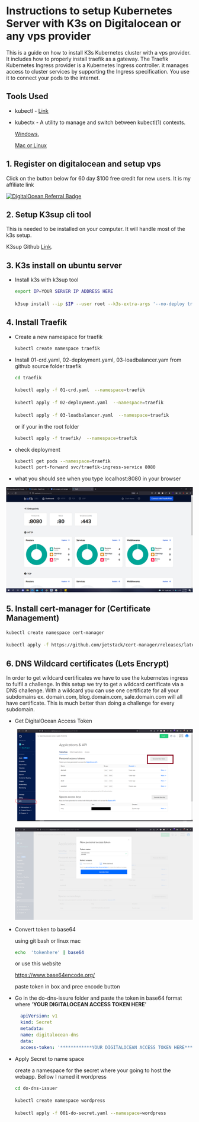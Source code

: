# Instructions to setup Kubernetes Server with K3s on Digitalocean or any vps provider

This is a guide on how to install K3s Kubernetes cluster with a vps provider. It includes how to properly install traefik as a gateway. The Traefik Kubernetes Ingress provider is a Kubernetes Ingress controller. it manages access to cluster services by supporting the Ingress specification. You use it to connect your pods to the internet.

## Tools Used

- kubectl - [Link](https://kubernetes.io/docs/tasks/tools/)

- kubectx - A utility to manage and switch between kubectl(1) contexts.

    [Windows](https://github.com/thomasliddledba/kubectxwin),  

    [Mac or Linux](https://github.com/ahmetb/kubectx)

## 1. Register on digitalocean and setup vps

Click on the button below for 60 day $100 free credit for new users. It is my affiliate link

[![DigitalOcean Referral Badge](https://web-platforms.sfo2.cdn.digitaloceanspaces.com/WWW/Badge%201.svg)](https://www.digitalocean.com/?refcode=0a229afd221d&utm_campaign=Referral_Invite&utm_medium=Referral_Program&utm_source=badge)

## 2. Setup K3sup cli tool

This is needed to be installed on your computer. It will handle most of the k3s setup.

K3sup Github [Link](https://github.com/alexellis/k3sup).

## 3. K3s install on ubuntu server

- Install k3s with k3sup tool

    ```bash
    export IP=YOUR SERVER IP ADDRESS HERE

    k3sup install --ip $IP --user root --k3s-extra-args '--no-deploy traefik'
    ```

## 4. Install Traefik

- Create a new namespace for traefik
  
    ```bash
    kubectl create namespace traefik
    ```

- Install 01-crd.yaml, 02-deployment.yaml, 03-loadbalancer.yam from github source folder traefik

    ```bash
    cd traefik

    kubectl apply -f 01-crd.yaml  --namespace=traefik

    kubectl apply -f 02-deployment.yaml  --namespace=traefik

    kubectl apply -f 03-loadbalancer.yaml  --namespace=traefik
    ```

    or if your in the root folder

    ```bash
    kubectl apply -f traefik/  --namespace=traefik
    ```

- check deployment
  
  ```bash
  kubectl get pods --namespace=traefik
  kubectl port-forward svc/traefik-ingress-service 8080
  ```

- what you should see when you type localhost:8080 in your browser

![Traefik Dashboard](/screenshots/traefik-dashboard.PNG "Traefik Dash")

## 5. Install cert-manager for (Certificate Management)

  ```bash
  kubectl create namespace cert-manager

  kubectl apply -f https://github.com/jetstack/cert-manager/releases/latest/download/cert-manager.yaml --namespace=cert-manager
  ```

## 6. DNS Wildcard certificates (Lets Encrypt)

In order to get wildcard certificates we have to use the kubernetes ingress to fulfil a challenge. In this setup we try to get a wildcard certificate via a DNS challenge. With a wildcard you can use one certificate for all your subdomains ex. domain.com, blog.domain.com, sale.domain.com will all have certificate. This is much better than doing a challenge for every subdomain.


- Get DigitalOcean Access Token
  
  ![token1](/screenshots/access-token.png "token")

  ![token1](/screenshots/access-token2.png "token2")

- Convert token to base64 
  
  using git bash or linux mac

  ```bash
  echo  'tokenhere' | base64
  ```

  or use this website

  https://www.base64encode.org/

  paste token in box and pree encode button

- Go in the do-dns-issure folder and paste the token in base64 format where '************YOUR DIGITALOCEAN ACCESS TOKEN HERE************'
  
  ```yaml
    apiVersion: v1
    kind: Secret
    metadata:
    name: digitalocean-dns
    data:
    access-token: '************YOUR DIGITALOCEAN ACCESS TOKEN HERE************'

  ```

- Apply Secret to name space

    create a namespace for the secret where your going to host the webapp. Bellow I named it wordpress

    ```bash
    cd do-dns-issuer
    
    kubectl create namespace wordpress

    kubectl apply -f 001-do-secret.yaml --namespace=wordpress

    ```
  